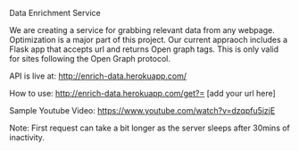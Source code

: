 Data Enrichment Service

We are creating a service for grabbing relevant data from any webpage. Optimization is a major part of this project. Our current appraoch
includes a Flask app that accepts url and returns Open graph tags. This is only valid for sites following the Open Graph protocol.

API is live at: http://enrich-data.herokuapp.com/

How to use: http://enrich-data.herokuapp.com/get?= [add your url here] 

Sample Youtube Video: https://www.youtube.com/watch?v=dzqpfu5izjE

Note: First request can take a bit longer as the server sleeps after 30mins of inactivity.

